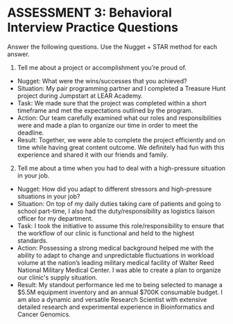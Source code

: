 # ASSESSMENT 3: Behavioral Interview Practice Questions

Answer the following questions. Use the Nugget + STAR method for each answer.

1. Tell me about a project or accomplishment you’re proud of.

- Nugget: What were the wins/successes that you achieved?
- Situation: My pair programming partner and I completed a Treasure Hunt project during Jumpstart at LEAR Academy. 
- Task: We made sure that the project was completed within a short timeframe and met the expectations outlined by the program.
- Action: Our team carefully examined what our roles and responsibilities were and made a plan to organize our time in order to meet the deadline. 
- Result: Together, we were able to complete the project efficiently and on time while having great content outcome. We definitely had fun with this experience and shared it with our friends and family. 

2. Tell me about a time when you had to deal with a high-pressure situation in your job.

- Nugget: How did you adapt to different stressors and high-pressure situations in your job?
- Situation: On top of my daily duties taking care of patients and going to school part-time, I also had the duty/responsibility as logistics liaison officer for my department.
- Task: I took the initiative to assume this role/responsibility to ensure that the workflow of our clinic is functional and held to the highest standards. 
- Action:  Possessing a strong medical background helped me with the ability to adapt to change and unpredictable fluctuations in workload volume at the nation’s leading military medical facility of Walter Reed National Military Medical Center. I was able to create a plan to organize our clinic's supply situation.
- Result: My standout performance led me to being selected to manage a $5.5M equipment inventory and an annual $700K consumable budget. I am also a dynamic and versatile Research Scientist with extensive detailed research and experimental experience in Bioinformatics and Cancer Genomics.